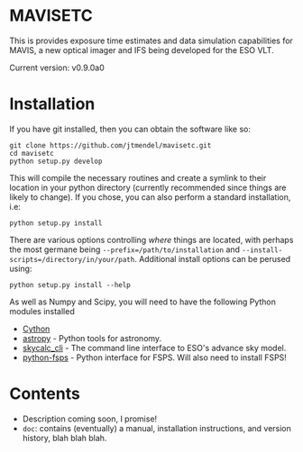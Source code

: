 # MAVISETC
This is provides exposure time estimates and data simulation capabilities for MAVIS, a new optical imager and IFS being developed for the ESO VLT.

Current version: v0.9.0a0

# Installation
If you have git installed, then you can obtain the software like so:
```
git clone https://github.com/jtmendel/mavisetc.git
cd mavisetc
python setup.py develop
```
This will compile the necessary routines and create a symlink to their location in your python directory (currently recommended since things are likely to change).  If you chose, you can also perform a standard installation, i.e:
```
python setup.py install
```
There are various options controlling *where* things are located, with perhaps the most germane being `--prefix=/path/to/installation` and `--install-scripts=/directory/in/your/path`.  Additional install options can be perused using:

```
python setup.py install --help
```
As well as Numpy and Scipy, you will need to have the following Python modules installed
* [Cython](https://cython.org/)
* [astropy](http://www.astropy.org/) - Python tools for astronomy.
* [skycalc_cli](https://www.eso.org/observing/etc/doc/skycalc/helpskycalccli.html) - The command line interface to ESO's advance sky model.
* [python-fsps](http://dfm.io/python-fsps/current/) - Python interface for FSPS.  Will also need to install FSPS!

# Contents
* Description coming soon, I promise!
* `doc`: contains (eventually) a manual, installation instructions, and version history, blah blah blah.
